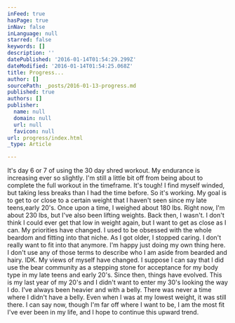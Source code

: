 ```yaml
---
inFeed: true
hasPage: true
inNav: false
inLanguage: null
starred: false
keywords: []
description: ''
datePublished: '2016-01-14T01:54:29.299Z'
dateModified: '2016-01-14T01:54:25.068Z'
title: Progress...
author: []
sourcePath: _posts/2016-01-13-progress.md
published: true
authors: []
publisher:
  name: null
  domain: null
  url: null
  favicon: null
url: progress/index.html
_type: Article

---
```

It's day 6 or 7 of using the 30 day shred workout. My endurance is increasing ever so slightly. I'm still a little bit off from being about to complete the full workout in the timeframe. It's tough! I find myself winded, but taking less breaks than I had the time before. So it's working. My goal is to get to or close to a certain weight that I haven't seen since my late teens,early 20's. Once upon a time, I weighed about 180 lbs. Right now, I'm about 230 lbs, but I've also been lifting weights. Back then, I wasn't. I don't think I could ever get that low in weight again, but I want to get as close as I can. My priorities have changed. I used to be obsessed with the whole beardom and fitting into that niche. As I got older, I stopped caring. I don't really want to fit into that anymore. I'm happy just doing my own thing here. I don't use any of those terms to describe who I am aside from bearded and hairy. IDK. My views of myself have changed. I suppose I can say that I did use the bear community as a stepping stone for acceptance for my body type in my late teens and early 20's. Since then, things have evolved. This is my last year of my 20's and I didn't want to enter my 30's looking the way I do. I've always been heavier and with a belly. There was never a time where I didn't have a belly. Even when I was at my lowest weight, it was still there. I can say now, though I'm far off where I want to be, I am the most fit I've ever been in my life, and I hope to continue this upward trend.